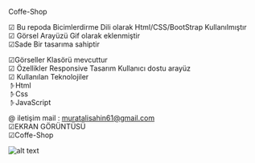 Coffe-Shop

☑ Bu repoda Bicimlerdirme Dili olarak Html/CSS/BootStrap Kullanılmıştır<br>
☑ Görsel Arayüzü Gif olarak eklenmiştir<br>
☑Sade Bir tasarıma sahiptir<br>

☑Görseller Klasörü mevcuttur<br>
☑ Özellikler Responsive Tasarım Kullanıcı dostu arayüz<br>
☑ Kullanılan Teknolojiler<br>
𝥁Html<br>
𝥁Css<br>
𝥁JavaScript<br>

@ iletişim mail : muratalisahin61@gmail.com<br>
☑EKRAN GÖRÜNTÜSÜ<br>
☑Coffe-Shop<br>

![alt text](<Ekran Kaydı-1.gif>)
